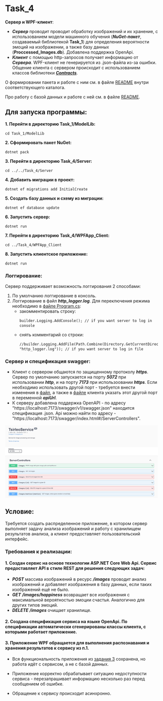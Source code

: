 # **Task_4**
**Сервер и WPF-клиент**:
- ***Сервер*** проводит проводит обработку изображений и их хранение, с использованием модели машинного обучения (***NuGet-пакет***, создаваемый библиотекой **Task_1**) для определения вероятности эмоций на изображении, а также базу данных (**Proccessed_Images.db**). Добавлена поддержка OpenApi.
- ***Клиент*** с помощью http-запросов получает информацию от ***Сервера***. WPF-клиент не генерируется из .json-файла из-за ошибки. Общение клиента с сервером происходит с использованием классов библиотеки [***Contracts***](https://github.com/tsirleo/Lab_DotNET/blob/master/Task_4/Contracts/DatabaseClasses.cs).

О формировании пакета и работe с ним см. в файле [README](https://github.com/tsirleo/Lab_DotNET/blob/master/Task_1/README.md) внутри соответствующего каталога.

Про работу с базой данных и работе с ней см. в файле [README](https://github.com/tsirleo/Lab_DotNET/blob/master/Task_3/README.md).

## **Для запуска программы:** 
**1. Перейти в директорию Task_1/ModelLib:**
```
cd Task_1/ModelLib
```
**2. Сформировать пакет NuGet:**
```
dotnet pack
```
**3. Перейти в директорию Task_4/Server:**
```
cd ../../Task_4/Server
```
**4. Добавить миграции в проект:**
```
dotnet ef migrations add InitialCreate
```
**5. Создать базу данных и схему из миграции:**
```
dotnet ef database update
```
**6. Запустить сервер:**
```
dotnet run
```
**7. Перейти в директорию Task_4/WPFApp_Client:**
```
cd ../Task_4/WPFApp_Client
```
**8. Запустить клиентское приложение:**
```
dotnet run
```
### Логгирование:
Сервер поддерживает возможность логгирования 2 способами:

1. По умолчанию логгирование в консоль.
2. Логгирование в файл ***http_logger.log***. Для переключения режима необходимо в [файле Program.cs](https://github.com/tsirleo/Lab_DotNET/blob/master/Task_4/Server/Program.cs):
    - закомментировать строку:
        ```
        builder.Logging.AddConsole(); // if you want server to log in console
        ```
    - снять комментарий со строки:
       ```
       //builder.Logging.AddFile(Path.Combine(Directory.GetCurrentDirectory(), "http_logger.log")); // if you want server to log in file
       ```
### Сервер и спецификация swagger:
- Клиент с сервером общаются по защищенному протоколу ***https***. Сервер по умолчанию запускается на порту ***5072*** при использовании ***http***, и на порту ***7173*** при использоовании ***https***. Если необходимо использовать другой порт - требуется внести изменения в [файл](https://github.com/tsirleo/Lab_DotNET/blob/master/Task_4/Server/Properties/launchSettings.json), а также в [файле](https://github.com/tsirleo/Lab_DotNET/blob/master/Task_4/WPFApp_Client/MainWindow.xaml.cs) клиента указать этот другой порт в переменной ***apiUrl***.
- К серверу добавлена поддержка OpenAPI - по адресу "https://localhost:7173/swagger/v1/swagger.json" находится спецификация .json. Api можно найти по адресу - "https://localhost:7173/swagger/index.html#/ServerControllers".

![image info](./api.jpg)

## **Условие:** 
Требуется создать распределенное приложение, в котором сервер выполняет задачу анализа изображений  и работу с хранилищем результатов анализа, а клиент предоставляет пользовательский интерфейс.

### **Требования к реализации:** 
#### 1. Создан сервис на основе технологии ASP.NET Core Web Api. Сервис предоставляет API в стиле REST для решения следующих задач: 
- ***POST*** массива изображений в ресурс ***/images*** проводит анализ изображений и добавляет изображения в базу данных, если таких изображений ещё не было.
- ***GET*** ***/images/happiness*** возвращает все изображения с максимальной вероятностью эмоции счастья. Аналогично для других типов эмоций.
- ***DELETE*** ***/images*** очищает хранилище.
#### 2. Создана спецификация сервиса на языке OpenApi. По спецификации автоматически сгенерированы классы клиента, с которыми работает приложение.
#### 3. Приложение WPF обращается для выполнения распознавания и хранения результатов к сервису из п.1.
-  Вся функциональность приложения из [задания 3](https://github.com/tsirleo/Lab_DotNET/tree/master/Task_3) сохранена, но работа идёт с сервисом, а не с базой данных. 

- Приложение корректно обрабатывает ситуацию недоступности сервиса - перезапрашивает информацию несколько раз перед сообщением об ошибке. 

- Обращение к сервису происходит асинхронно. 